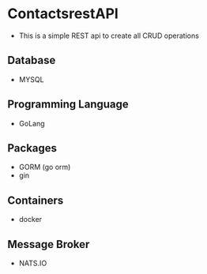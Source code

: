 # ContactsrestAPI

- This is a simple REST api to create all CRUD operations

## Database

- MYSQL

## Programming Language

- GoLang

## Packages

- GORM (go orm)
- gin

## Containers

- docker

## Message Broker 

- NATS.IO

